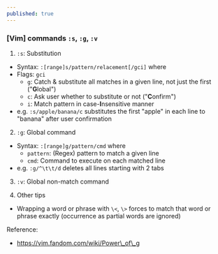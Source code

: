 ```yaml
---
published: true
---
```

### [Vim] commands `:s`, `:g`, `:v`

1. `:s`: Substitution
- Syntax: `:[range]s/pattern/relacement[/gci]` where
- Flags: `gci`
	- `g`: Catch & substitute all matches in a given line,
		   not just the first ("**G**lobal")
	- `c`: Ask user whether to substitute or not ("**C**onfirm")
	- `i`: Match pattern in case-**I**nsensitive manner
- e.g. `:s/apple/banana/c` substitutes the first "apple" in each line to "banana"
       after user confirmation

2. `:g`: Global command
- Syntax: `:[range]g/pattern/cmd` where
	- `pattern`: (Regex) pattern to match a given line
	- `cmd`: Command to execute on each matched line
- e.g. `:g/^\t\t/d` deletes all lines starting with 2 tabs

3. `:v`: Global non-match command

4. Other tips
- Wrapping a word or phrase with `\<`, `\>` forces to match
  that word or phrase exactly (occurrence as partial words are ignored)


Reference:
- https://vim.fandom.com/wiki/Power\_of\_g
